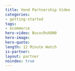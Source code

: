 ```yaml
---
title: Vend Partnership Video
categories:
- getting-started
tags:
- ecommerce
hero-video: BucocRnX6N0
hero-image: 
hero-quote: 
length: 12 Minute Watch
is-partner: 
layout: partner
noindex: true
---
```


